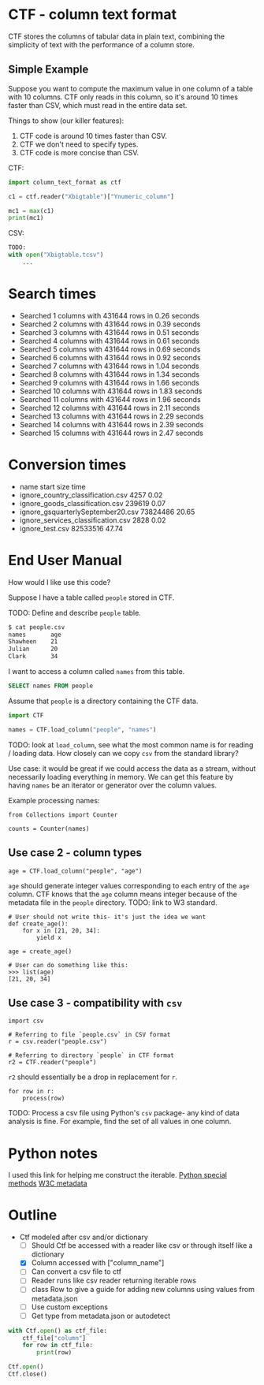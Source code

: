 # CTF - column text format

CTF stores the columns of tabular data in plain text, combining the simplicity of text with the performance of a column store.

## Simple Example

Suppose you want to compute the maximum value in one column of a table with 10 columns.
CTF only reads in this column, so it's around 10 times faster than CSV, which must read in the entire data set.

Things to show (our killer features):

1. CTF code is around 10 times faster than CSV.
2. CTF we don't need to specify types.
3. CTF code is more concise than CSV.


CTF:

```python
import column_text_format as ctf

c1 = ctf.reader("Xbigtable")["Ynumeric_column"]

mc1 = max(c1)
print(mc1)
```


CSV:

```python
TODO:
with open("Xbigtable.tcsv")
    ... 
```






# Search times

- Searched 1 columns with 431644 rows in 0.26 seconds
- Searched 2 columns with 431644 rows in 0.39 seconds
- Searched 3 columns with 431644 rows in 0.51 seconds
- Searched 4 columns with 431644 rows in 0.61 seconds
- Searched 5 columns with 431644 rows in 0.69 seconds
- Searched 6 columns with 431644 rows in 0.92 seconds
- Searched 7 columns with 431644 rows in 1.04 seconds
- Searched 8 columns with 431644 rows in 1.34 seconds
- Searched 9 columns with 431644 rows in 1.66 seconds
- Searched 10 columns with 431644 rows in 1.83 seconds
- Searched 11 columns with 431644 rows in 1.96 seconds
- Searched 12 columns with 431644 rows in 2.11 seconds
- Searched 13 columns with 431644 rows in 2.29 seconds
- Searched 14 columns with 431644 rows in 2.39 seconds
- Searched 15 columns with 431644 rows in 2.47 seconds
 
# Conversion times
- name								start size	time
- ignore_country_classification.csv	4257    	0.02
- ignore_goods_classification.csv 	239619  	0.07
- ignore_gsquarterlySeptember20.csv	73824486	20.65
- ignore_services_classification.csv	2828		0.02
- ignore_test.csv						82533516	47.74

# End User Manual

How would I like use this code?

Suppose I have a table called `people` stored in CTF.

TODO: Define and describe `people` table.

```bash
$ cat people.csv
names       age
Shawheen    21
Julian      20
Clark       34
```

I want to access a column called `names` from this table.

```SQL
SELECT names FROM people
```

Assume that `people` is a directory containing the CTF data.

```python
import CTF

names = CTF.load_column("people", "names")
```

TODO: look at `load_column`, see what the most common name is for reading / loading data.
How closely can we copy `csv` from the standard library?

Use case: it would be great if we could access the data as a stream, without necessarily loading everything in memory.
We can get this feature by having `names` be an iterator or generator over the column values.
 
Example processing names:

```
from Collections import Counter

counts = Counter(names)
```

## Use case 2 - column types

```
age = CTF.load_column("people", "age")
```

`age` should generate integer values corresponding to each entry of the `age` column.
CTF knows that the `age` column means integer because of the metadata file in the `people` directory.
TODO: link to W3 standard.

```
# User should not write this- it's just the idea we want
def create_age():
    for x in [21, 20, 34]:
        yield x

age = create_age()

# User can do something like this:
>>> list(age)
[21, 20, 34]
```


## Use case 3 - compatibility with `csv`

```
import csv

# Referring to file `people.csv` in CSV format
r = csv.reader("people.csv")

# Referring to directory `people` in CTF format
r2 = CTF.reader("people")
```

`r2` should essentially be a drop in replacement for `r`.

```
for row in r:
    process(row)
```

TODO: Process a csv file using Python's `csv` package- any kind of data analysis is fine.
For example, find the set of all values in one column.

# Python notes
I used this link for helping me construct the iterable.
[Python special methods](https://levelup.gitconnected.com/python-dunder-methods-ea98ceabad15)
[W3C metadata](https://www.w3.org/TR/tabular-metadata/)

# Outline
- Ctf modeled after csv and/or dictionary
    - [ ] Should Ctf be accessed with a reader like csv or through itself like a dictionary
    - [x] Column accessed with ["column_name"]
    - [ ] Can convert a csv file to ctf
    - [ ] Reader runs like csv reader returning iterable rows
    - [ ] class Row to give a guide for adding new columns using values from metadata.json
    - [ ] Use custom exceptions
    - [ ] Get type from metadata.json or autodetect

```python
with Ctf.open() as ctf_file:
    ctf_file["column"]
    for row in ctf_file:
        print(row)
```

```python
Ctf.open()
Ctf.close()
```
